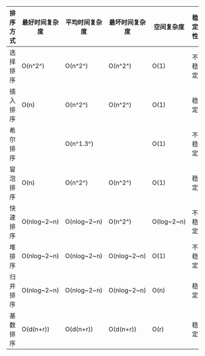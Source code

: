 | 排序方式 | 最好时间复杂度 | 平均时间复杂度 | 最坏时间复杂度 | 空间复杂度 | 稳定性 |
| -------- | -------------- | -------------- | -------------- | ---------- | ------ |
| 选择排序 | O(n^2^)        | O(n^2^)        | O(n^2^)        | O(1)       | 不稳定 |
| 插入排序 | O(n)           | O(n^2^)        | O(n^2^)        | O(1)       | 稳定   |
| 希尔排序 |                | O(n^1.3^)      |                | O(1)       | 不稳定 |
| 冒泡排序 | O(n)           | O(n^2^)        | O(n^2^)        | O(1)       | 稳定   |
| 快速排序 | O(nlog~2~n)    | O(nlog~2~n)    | O(n^2^)        | O(log~2~n) | 不稳定 |
| 堆排序   | O(nlog~2~n)    | O(nlog~2~n)    | O(nlog~2~n)    | O(1)       | 不稳定 |
| 归并排序 | O(nlog~2~n)    | O(nlog~2~n)    | O(nlog~2~n)    | O(n)       | 稳定   |
| 基数排序 | O(d(n+r))      | O(d(n+r))      | O(d(n+r))      | O(r)       | 稳定   |

